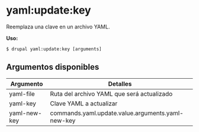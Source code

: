 # yaml:update:key
Reemplaza una clave en un archivo YAML.

**Uso:**
```
$ drupal yaml:update:key [arguments]
```

## Argumentos disponibles
Argumento | Detalles
---------|-------------
yaml-file | Ruta del archivo YAML que será actualizado
yaml-key | Clave YAML a actualizar
yaml-new-key | commands.yaml.update.value.arguments.yaml-new-key
